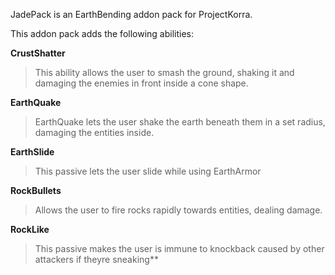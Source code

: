 JadePack is an EarthBending addon pack for ProjectKorra.

This addon pack adds the following abilities:

**CrustShatter**
> This ability allows the user to smash the ground, shaking it and damaging the enemies in front inside a cone shape.

**EarthQuake**
> EarthQuake lets the user shake the earth beneath them in a set radius, damaging the entities inside.

**EarthSlide**
> This passive lets the user slide while using EarthArmor

**RockBullets**
> Allows the user to fire rocks rapidly towards entities, dealing damage.

**RockLike**
> This passive makes the user is immune to knockback caused by other attackers if theyre sneaking**